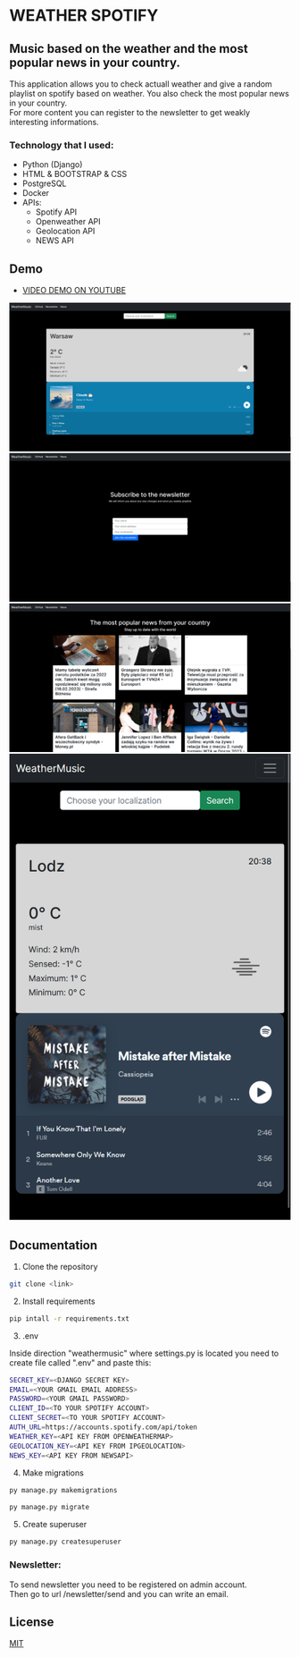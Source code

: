 
# WEATHER SPOTIFY ##
## Music based on the weather and the most popular news in your country.

This application allows you to check actuall weather and give a random playlist on spotify based on weather.
You also check the most popular news in your country.\
For more content you can register to the newsletter to get weakly interesting informations.

### Technology that I used:
- Python (Django)
- HTML & BOOTSTRAP & CSS
- PostgreSQL
- Docker
- APIs:
    - Spotify API
    - Openweather API
    - Geolocation API 
    - NEWS API 



## Demo

- [VIDEO DEMO ON YOUTUBE](https://youtu.be/MpoiPzh6-hY)

<img src="/images/1.png"/>
<img src="/images/2.png"/>
<img src="/images/3.png"/>
<img src="/images/4.png"/>


## Documentation

1. Clone the repository

```bash
git clone <link>
```

2. Install requirements

```bash
pip intall -r requirements.txt
```

3. .env

Inside direction "weathermusic" where settings.py is located you need to create file called ".env" and paste this:

```bash
SECRET_KEY=<DJANGO SECRET KEY>
EMAIL=<YOUR GMAIL EMAIL ADDRESS>
PASSWORD=<YOUR GMAIL PASSWORD>
CLIENT_ID=<TO YOUR SPOTIFY ACCOUNT>
CLIENT_SECRET=<TO YOUR SPOTIFY ACCOUNT>
AUTH_URL=https://accounts.spotify.com/api/token
WEATHER_KEY=<API KEY FROM OPENWEATHERMAP>
GEOLOCATION_KEY=<API KEY FROM IPGEOLOCATION>
NEWS_KEY=<API KEY FROM NEWSAPI>
```

4. Make migrations

```bash
py manage.py makemigrations
```

```bash
py manage.py migrate
```

5. Create superuser

```bash
py manage.py createsuperuser
```


### Newsletter:

To send newsletter you need to be registered on admin account.\
Then go to url /newsletter/send and you can write an email.

## License

[MIT](https://choosealicense.com/licenses/mit/)

